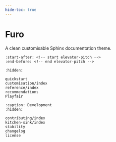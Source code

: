 ```yaml
---
hide-toc: true
---
```


# Furo

A clean customisable Sphinx documentation theme.

```{include} ../README.md
:start-after: <!-- start elevator-pitch -->
:end-before: <!-- end elevator-pitch -->
```

```{toctree}
:hidden:

quickstart
customisation/index
reference/index
recommendations
Playfair
```

```{toctree}
:caption: Development
:hidden:

contributing/index
kitchen-sink/index
stability
changelog
license
```
